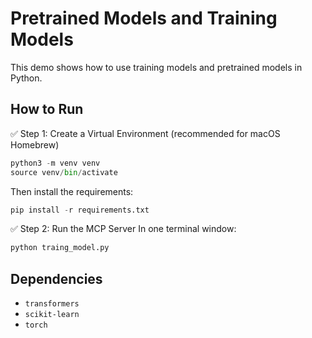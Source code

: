 # Pretrained Models and Training Models

This demo shows how to use training models and pretrained models in Python.


## How to Run

✅ Step 1: Create a Virtual Environment (recommended for macOS Homebrew)

```python
python3 -m venv venv
source venv/bin/activate
```

Then install the requirements:

```python
pip install -r requirements.txt
```

✅ Step 2: Run the MCP Server
In one terminal window:

```bash
python traing_model.py
```

## Dependencies

- `transformers`
- `scikit-learn`
- `torch`
